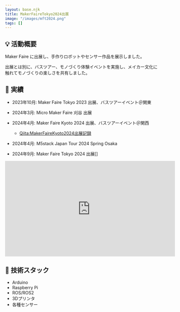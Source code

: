 ```yaml
---
layout: base.njk
title: MakerFaireTokyo2024出展
image: "/images/mft2024.png"
tags: []
---
```


## 💡 活動概要

Maker Faire に出展し、手作りロボットやセンサー作品を展示しました。

出展とは別に、バスツアー、モノづくり体験イベントを実施し、メイカー文化に触れてモノづくりの楽しさを共有しました。

## 🚀 実績

- 2023年10月: Maker Faire Tokyo 2023 出展、バスツアーイベント＠関東
- 2024年3月: Micro Maker Faire 刈谷 出展
- 2024年4月: Maker Faire Kyoto 2024 出展、バスツアーイベント＠関西
  - [Qiita:MakerFaireKyoto2024出展記録](https://qiita.com/kiwsdiv/items/4262be9cfa8b1ace101f)

- 2024年4月: M5stack Japan Tour 2024 Spring Osaka
- 2024年9月: Maker Faire Tokyo 2024 出展[]

<iframe width="560" height="315" src="https://www.youtube.com/embed/DrWmxOWmHrE?si=foQVBVRdKZ0uQi9L" title="YouTube video player" frameborder="0" allow="accelerometer; autoplay; clipboard-write; encrypted-media; gyroscope; picture-in-picture; web-share" referrerpolicy="strict-origin-when-cross-origin" allowfullscreen></iframe>

## 🔧 技術スタック

- Arduino
- Raspberry Pi
- ROS/ROS2
- 3Dプリンタ  
- 各種センサー